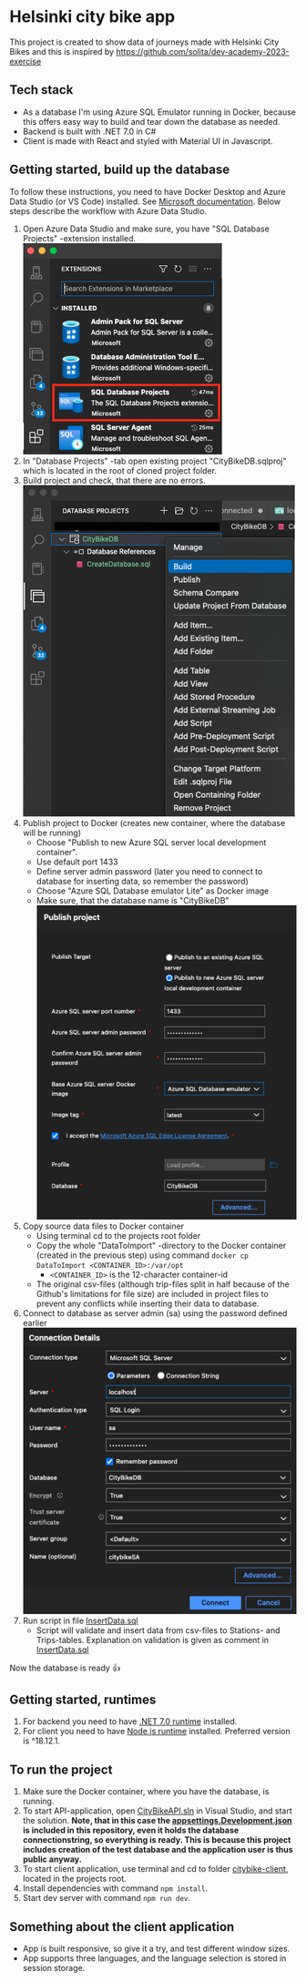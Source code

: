 # Helsinki city bike app

This project is created to show data of journeys made with Helsinki City Bikes and this is inspired by https://github.com/solita/dev-academy-2023-exercise

## Tech stack

-    As a database I'm using Azure SQL Emulator running in Docker, because this offers easy way to build and tear down the database as needed.
-    Backend is built with .NET 7.0 in C#
-    Client is made with React and styled with Material UI in Javascript.

## Getting started, build up the database

To follow these instructions, you need to have Docker Desktop and Azure Data Studio (or VS Code) installed. See [Microsoft documentation](https://learn.microsoft.com/en-us/azure/azure-sql/database/local-dev-experience-set-up-dev-environment?view=azuresql&tabs=vscode).
Below steps describe the workflow with Azure Data Studio.

1. Open Azure Data Studio and make sure, you have "SQL Database Projects" -extension installed.
   ![SQL Database Projects -extension](Images/SQL%20Database%20Projects.png)
2. In "Database Projects" -tab open existing project "CityBikeDB.sqlproj" which is located in the root of cloned project folder.
3. Build project and check, that there are no errors.
   ![Build project](Images/build_db-project.png)
4. Publish project to Docker (creates new container, where the database will be running)
     - Choose "Publish to new Azure SQL server local development container".
     - Use default port 1433
     - Define server admin password (later you need to connect to database for inserting data, so remember the password)
     - Choose "Azure SQL Database emulator Lite" as Docker image
     - Make sure, that the database name is "CityBikeDB"
       ![Publish project](Images/publish_db-project.png)
5. Copy source data files to Docker container
     - Using terminal cd to the projects root folder
     - Copy the whole "DataToImport" -directory to the Docker container (created in the previous step) using command `docker cp DataToImport <CONTAINER_ID>:/var/opt`
          - `<CONTAINER_ID>` is the 12-character container-id
     - The original csv-files (although trip-files split in half because of the Github's limitations for file size) are included in project files to prevent any conflicts while inserting their data to database.
6. Connect to database as server admin (sa) using the password defined earlier
   ![Connect to database](Images/Connect_to_database.png)
7. Run script in file [InsertData.sql](DataToImport/InsertData.sql)
     - Script will validate and insert data from csv-files to Stations- and Trips-tables. Explanation on validation is given as comment in [InsertData.sql](DataToImport/InsertData.sql)

Now the database is ready :+1:

## Getting started, runtimes

1. For backend you need to have [.NET 7.0 runtime](https://dotnet.microsoft.com/download/dotnet) installed.
2. For client you need to have [Node.js runtime](https://nodejs.org/en/) installed. Preferred version is ^18.12.1.

## To run the project

1. Make sure the Docker container, where you have the database, is running.
2. To start API-application, open [CityBikeAPI.sln](CityBikeAPI/CityBikeAPI.sln) in Visual Studio, and start the solution. **Note, that in this case the [appsettings.Development.json](CityBikeAPI/CityBikeAPI/appsettings.Development.json) is included in this repository, even it holds the database connectionstring, so everything is ready. This is because this project includes creation of the test database and the application user is thus public anyway.**
3. To start client application, use terminal and cd to folder [citybike-client](citybike-client), located in the projects root.
4. Install dependencies with command `npm install`.
5. Start dev server with command `npm run dev`.

## Something about the client application

-    App is built responsive, so give it a try, and test different window sizes.
-    App supports three languages, and the language selection is stored in session storage.
